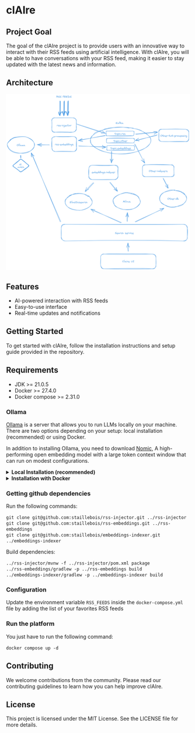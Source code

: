 # clAIre

## Project Goal

The goal of the clAIre project is to provide users with an innovative way to interact with their RSS feeds using artificial intelligence. With clAIre, you will be able to have conversations with your RSS feed, making it easier to stay updated with the latest news and information.

## Architecture

![arch.png](./schema/arch.png)

## Features

- AI-powered interaction with RSS feeds
- Easy-to-use interface
- Real-time updates and notifications

## Getting Started

To get started with clAIre, follow the installation instructions and setup guide provided in the repository.

## Requirements

- JDK >= 21.0.5
- Docker >= 27.4.0
- Docker compose >= 2.31.0

### Ollama

[Ollama](https://ollama.com/) is a server that allows you to run LLMs locally on your machine. There are two options depending on your setup: local installation (recommended) or using Docker.

In addition to installing Ollama, you need to download [Nomic](https://ollama.com/library/nomic-embed-text), A high-performing open embedding model with a large token context window that can run on modest configurations.

<details>
    <summary><b>Local Installation (recommended)</b></summary>

This installation will allow Ollama to [take advantage of the GPU](https://github.com/ollama/ollama/blob/main/docs/gpu.md) on your machine. Follow the instructions at [https://ollama.com/download](https://ollama.com/download).

Once installed and running, download the model with `ollama pull nomic-embed-text:latest`.

To chat with the model, run `ollama run nomic-embed-text:latest` and say something, for example, "Hello, how are you?"

</details>

<details>
    <summary><b>Installation with Docker</b></summary>

If local installation is not possible, run Ollama by executing the following command:

```
docker compose up ollama
```

Once running, load the model with

```
docker exec -it ollama ollama pull nomic-embed-text:latest
```

</details>

### Getting github dependencies

Run the following commands:

```
git clone git@github.com:staillebois/rss-injector.git ../rss-injector
git clone git@github.com:staillebois/rss-embeddings.git ../rss-embeddings
git clone git@github.com:staillebois/embeddings-indexer.git ../embeddings-indexer
```

Build dependencies:

```
../rss-injector/mvnw -f ../rss-injector/pom.xml package
../rss-embeddings/gradlew -p ../rss-embeddings build
../embeddings-indexer/gradlew -p ../embeddings-indexer build
```

### Configuration

Update the environment variable `RSS_FEEDS` inside the `docker-compose.yml` file by adding the list of your favorites RSS feeds

### Run the platform

You just have to run the following command:

```
docker compose up -d
```

## Contributing

We welcome contributions from the community. Please read our contributing guidelines to learn how you can help improve clAIre.

## License

This project is licensed under the MIT License. See the LICENSE file for more details.